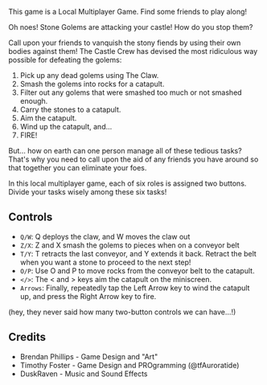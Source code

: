 This game is a Local Multiplayer Game. Find some friends to play along!

Oh noes! Stone Golems are attacking your castle! How do you stop them?

Call upon your friends to vanquish the stony fiends by using their own bodies against them! The Castle Crew has devised the most ridiculous way possible for defeating the golems:

1. Pick up any dead golems using The Claw.
2. Smash the golems into rocks for a catapult.
3. Filter out any golems that were smashed too much or not smashed enough.
4. Carry the stones to a catapult.
5. Aim the catapult.
6. Wind up the catapult, and…
7. FIRE!

But… how on earth can one person manage all of these tedious tasks? That's why you need to call upon the aid of any friends you have around so that together you can eliminate your foes.

In this local multiplayer game, each of six roles is assigned two buttons. Divide your tasks wisely among these six tasks!

## Controls

* `Q/W`: Q deploys the claw, and W moves the claw out
* `Z/X`: Z and X smash the golems to pieces when on a conveyor belt
* `T/Y`: T retracts the last conveyor, and Y extends it back. Retract the belt when you want a stone to proceed to the next step!
* `O/P`: Use O and P to move rocks from the conveyor belt to the catapult.
* `</>`: The < and > keys aim the catapult on the miniscreen.
* `Arrows`: Finally, repeatedly tap the Left Arrow key to wind the catapult up, and press the Right Arrow key to fire.

(hey, they never said how many two-button controls we can have…!)

## Credits

* Brendan Phillips - Game Design and "Art"
* Timothy Foster - Game Design and PROgramming (@tfAuroratide)
* DuskRaven - Music and Sound Effects
